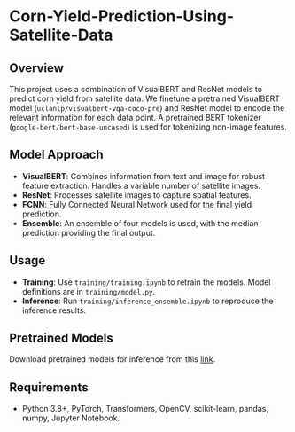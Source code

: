 # Corn-Yield-Prediction-Using-Satellite-Data

## Overview

This project uses a combination of VisualBERT and ResNet models to predict corn yield from satellite data. We finetune a pretrained VisualBERT model (`uclanlp/visualbert-vqa-coco-pre`) and ResNet model to encode the relevant information for each data point. A pretrained BERT tokenizer (`google-bert/bert-base-uncased`) is used for tokenizing non-image features.

## Model Approach

- **VisualBERT**: Combines information from text and image for robust feature extraction. Handles a variable number of satellite images.
- **ResNet**: Processes satellite images to capture spatial features.
- **FCNN**: Fully Connected Neural Network used for the final yield prediction.
- **Ensemble**: An ensemble of four models is used, with the median prediction providing the final output.

## Usage

- **Training**: Use `training/training.ipynb` to retrain the models. Model definitions are in `training/model.py`.
- **Inference**: Run `training/inference_ensemble.ipynb` to reproduce the inference results.

## Pretrained Models

Download pretrained models for inference from this [link](https://iastate.box.com/s/pjjklumriagsgf1s08skf11htfz54a52).

## Requirements

- Python 3.8+, PyTorch, Transformers, OpenCV, scikit-learn, pandas, numpy, Jupyter Notebook.

